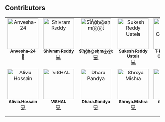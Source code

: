 ## Contributors

<!-- ALL-CONTRIBUTORS-LIST:START - Do not remove or modify this section -->
<!-- prettier-ignore-start -->
<!-- markdownlint-disable -->
<table>
  <tbody>
    <tr>
      <td align="center" valign="top" width="14.28%"><a href="https://github.com/Anvesha-24"><img src="https://avatars.githubusercontent.com/u/208858168?v=4?s=100" width="100px;" alt="Anvesha-24"/><br /><sub><b>Anvesha-24</b></sub></a><br /><a href="#ideas-Anvesha-24" title="Ideas, Planning, & Feedback">🤔</a></td>
      <td align="center" valign="top" width="14.28%"><a href="https://github.com/shivram9"><img src="https://avatars.githubusercontent.com/u/205002678?v=4?s=100" width="100px;" alt="Shivram Reddy"/><br /><sub><b>Shivram Reddy</b></sub></a><br /><a href="https://github.com/TechQuanta/github-avatar-frame-api/commits?author=shivram9" title="Code">💻</a></td>
      <td align="center" valign="top" width="14.28%"><a href="https://github.com/ashmeet07"><img src="https://avatars.githubusercontent.com/u/91828139?v=4?s=100" width="100px;" alt="$ῗἧḡḥ@sḥmⓔⓔṫ"/><br /><sub><b>$ῗἧḡḥ@sḥmⓔⓔṫ</b></sub></a><br /><a href="https://github.com/TechQuanta/github-avatar-frame-api/commits?author=ashmeet07" title="Code">💻</a></td>
      <td align="center" valign="top" width="14.28%"><a href="https://github.com/Suke2004"><img src="https://avatars.githubusercontent.com/u/137488933?v=4?s=100" width="100px;" alt="Sukesh Reddy Ustela"/><br /><sub><b>Sukesh Reddy Ustela</b></sub></a><br /><a href="https://github.com/TechQuanta/github-avatar-frame-api/commits?author=Suke2004" title="Code">💻</a></td>
      <td align="center" valign="top" width="14.28%"><a href="https://github.com/itspavant"><img src="https://avatars.githubusercontent.com/u/187398519?v=4?s=100" width="100px;" alt="T Pavan Teja &#124; Contributor"/><br /><sub><b>T Pavan Teja &#124; Contributor</b></sub></a><br /><a href="https://github.com/TechQuanta/github-avatar-frame-api/commits?author=itspavant" title="Code">💻</a></td>
      <td align="center" valign="top" width="14.28%"><a href="https://github.com/techquantacommunity"><img src="https://avatars.githubusercontent.com/u/212399388?v=4?s=100" width="100px;" alt="techquantacommunity"/><br /><sub><b>techquantacommunity</b></sub></a><br /><a href="#maintenance-techquantacommunity" title="Maintenance">🚧</a></td>
      <td align="center" valign="top" width="14.28%"><a href="https://adityasinghrathore.netlify.app/"><img src="https://avatars.githubusercontent.com/u/142787780?v=4?s=100" width="100px;" alt="aditya singh rathore"/><br /><sub><b>aditya singh rathore</b></sub></a><br /><a href="https://github.com/TechQuanta/github-avatar-frame-api/commits?author=Adez017" title="Code">💻</a></td>
    </tr>
    <tr>
      <td align="center" valign="top" width="14.28%"><a href="https://github.com/aliviahossain"><img src="https://avatars.githubusercontent.com/u/211632522?v=4?s=100" width="100px;" alt="Alivia Hossain"/><br /><sub><b>Alivia Hossain</b></sub></a><br /><a href="https://github.com/TechQuanta/github-avatar-frame-api/commits?author=aliviahossain" title="Code">💻</a></td>
      <td align="center" valign="top" width="14.28%"><a href="https://github.com/vishal6268"><img src="https://avatars.githubusercontent.com/u/125592050?v=4?s=100" width="100px;" alt="VISHAL"/><br /><sub><b>VISHAL</b></sub></a><br /><a href="https://github.com/TechQuanta/github-avatar-frame-api/commits?author=vishal6268" title="Code">💻</a></td>
      <td align="center" valign="top" width="14.28%"><a href="https://github.com/dharapandya85"><img src="https://avatars.githubusercontent.com/u/109461918?v=4?s=100" width="100px;" alt="Dhara Pandya "/><br /><sub><b>Dhara Pandya </b></sub></a><br /><a href="https://github.com/TechQuanta/github-avatar-frame-api/commits?author=dharapandya85" title="Code">💻</a></td>
      <td align="center" valign="top" width="14.28%"><a href="https://github.com/shreya-mishra325"><img src="https://avatars.githubusercontent.com/u/210963725?v=4?s=100" width="100px;" alt="Shreya Mishra"/><br /><sub><b>Shreya Mishra</b></sub></a><br /><a href="https://github.com/TechQuanta/github-avatar-frame-api/commits?author=shreya-mishra325" title="Code">💻</a></td>
      <td align="center" valign="top" width="14.28%"><a href="https://github.com/ifthikaar24"><img src="https://avatars.githubusercontent.com/u/145851574?v=4?s=100" width="100px;" alt="ifthikaar24"/><br /><sub><b>ifthikaar24</b></sub></a><br /><a href="https://github.com/TechQuanta/github-avatar-frame-api/commits?author=ifthikaar24" title="Code">💻</a></td>
      <td align="center" valign="top" width="14.28%"><a href="https://github.com/apps/allcontributors"><img src="https://avatars.githubusercontent.com/in/23186?v=4?s=100" width="100px;" alt="allcontributors[bot]"/><br /><sub><b>allcontributors[bot]</b></sub></a><br /><a href="https://github.com/TechQuanta/github-avatar-frame-api/commits?author=allcontributors[bot]" title="Code">💻</a></td>
      <td align="center" valign="top" width="14.28%"><a href="https://github.com/arundhativaishnav"><img src="https://avatars.githubusercontent.com/u/168985050?v=4?s=100" width="100px;" alt="Arundhati Anil Vaishnav"/><br /><sub><b>Arundhati Anil Vaishnav</b></sub></a><br /><a href="#design-arundhativaishnav" title="Design">🎨</a></td>
    </tr>
  </tbody>
</table>

<!-- markdownlint-restore -->
<!-- prettier-ignore-end -->

<!-- ALL-CONTRIBUTORS-LIST:END -->
